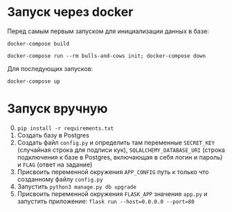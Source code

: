 # Запуск через docker #

Перед самым первым запуском для инициализации данных в базе:

`docker-compose build`

`docker-compose run --rm bulls-and-cows init; docker-compose down`

Для последующих запусков:

`docker-compose up`

# Запуск вручную #

0. `pip install -r requirements.txt`
1. Создать базу в Postgres
2. Создать файл `config.py` и определить там переменные `SECRET_KEY` (случайная строка для подписи кук), `SQLALCHEMY_DATABASE_URI` (строка подключения к базе в Postgres, включающая в себя логин и пароль) и `FLAG` (ответ на задание)
3. Присвоить переменной окружения `APP_CONFIG` путь к только что созданному файлу `config.py`
4. Запустить `python3 manage.py db upgrade`
5. Присвоить переменной окружения `FLASK_APP` значение `app.py` и запустить приложение: `flask run --host=0.0.0.0 --port=80`
